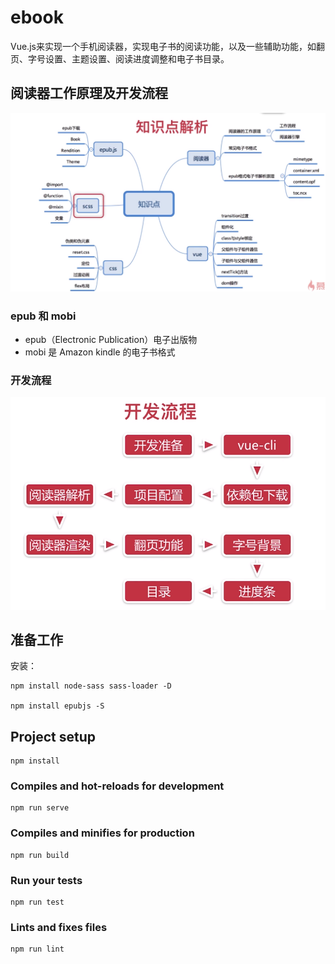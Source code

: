 # ebook
Vue.js来实现一个手机阅读器，实现电子书的阅读功能，以及一些辅助功能，如翻页、字号设置、主题设置、阅读进度调整和电子书目录。

## 阅读器工作原理及开发流程
![](./images/ebook_knowledge_point.PNG)

### epub 和 mobi
- epub（Electronic Publication）电子出版物
- mobi 是 Amazon kindle 的电子书格式

### 开发流程
![](./images/development_process.PNG)

## 准备工作
安装：
```
npm install node-sass sass-loader -D

npm install epubjs -S
```

## Project setup
```
npm install
```

### Compiles and hot-reloads for development
```
npm run serve
```

### Compiles and minifies for production
```
npm run build
```

### Run your tests
```
npm run test
```

### Lints and fixes files
```
npm run lint
```
